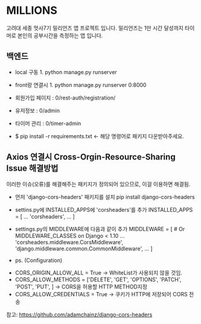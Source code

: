 # MILLIONS

고려대 세종 멋사7기 밀리언즈 앱 프로젝트 입니다.
밀리언즈는 1만 시간 달성까지 타이머로 본인의 공부시간을 측정하는 앱 입니다.

## 백엔드

   - local 구동
    1. python manage.py runserver 
   - front랑 연결시
    1. python manage.py runserver 0:8000
   
   - 회원가입 페이지 : 0/rest-auth/registration/
   - 유저정보 : 0/admin
   - 타이머 관리 : 0/timer-admin
   - $ pip install -r requirements.txt  <- 해당 명령어로 패키지 다운받아주세요.

## Axios 연결시 Cross-Orgin-Resource-Sharing Issue 해결방법
이러한 이슈(오류)를 해결해주는 패키지가 정의되어 있으므로, 이걸 이용하면 해결됨.

* 먼저 'django-cors-headers' 패키지를 설치
pip install django-cors-headers


* settins.py에 INSTALLED_APPS에 'corsheaders'를 추가
INSTALLED_APPS = [
    ...
    'corsheaders',
    ...
]

* settings.py의 MIDDLEWARE에 다음과 같이 추가
MIDDLEWARE = [  # Or MIDDLEWARE_CLASSES on Django < 1.10
    ...
    'corsheaders.middleware.CorsMiddleware',
    'django.middleware.common.CommonMiddleware',
    ...
]

* ps. (Configuration) 
- CORS_ORIGIN_ALLOW_ALL = True -> WhiteList가 사용되지 않을 것임.
- CORS_ALLOW_METHODS = ['DELETE', 'GET', 'OPTIONS', 'PATCH', 'POST', 'PUT', ] -> CORS을 허용할 HTTP METHOD지정
- CORS_ALLOW_CREDENTIALS = True -> 쿠키가 HTTP에 저장되어 CORS 전송

참고: https://github.com/adamchainz/django-cors-headers
